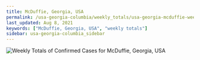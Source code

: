 ```yaml
---
title: McDuffie, Georgia, USA
permalink: /usa-georgia-columbia/weekly_totals/usa-georgia-mcduffie-weekly_totals.html
last_updated: Aug 8, 2021
keywords: ["McDuffie, Georgia, USA", "weekly totals"]
sidebar: usa-georgia-columbia_sidebar
---
```


![Weekly Totals of Confirmed Cases for McDuffie, Georgia, USA](/covid_tracker/images/graphs/usa-georgia-mcduffie-weekly_totals_graph.png)
